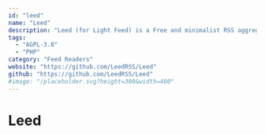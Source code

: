 ```yaml
---
id: "leed"
name: "Leed"
description: "Leed (for Light Feed) is a Free and minimalist RSS aggregator."
tags:
  - "AGPL-3.0"
  - "PHP"
category: "Feed Readers"
website: "https://github.com/LeedRSS/Leed"
github: "https://github.com/LeedRSS/Leed"
#image: "/placeholder.svg?height=300&width=400"
---
```


# Leed

